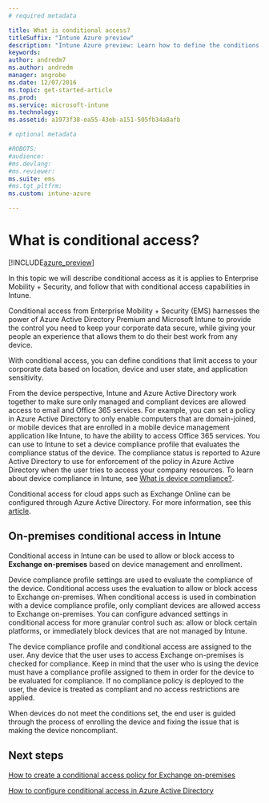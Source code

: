 ```yaml
---
# required metadata

title: What is conditional access?titleSuffix: "Intune Azure preview"
description: "Intune Azure preview: Learn how to define the conditions users and devices must meet to access company resources in Microsoft Intune Azure preview."
keywords:
author: andredm7
ms.author: andredm
manager: angrobe
ms.date: 12/07/2016
ms.topic: get-started-article
ms.prod:
ms.service: microsoft-intune
ms.technology:
ms.assetid: a1973f38-ea55-43eb-a151-505fb34a8afb

# optional metadata

#ROBOTS:
#audience:
#ms.devlang:
#ms.reviewer:
ms.suite: ems
#ms.tgt_pltfrm:
ms.custom: intune-azure

---
```


# What is conditional access?


[!INCLUDE[azure_preview](../includes/azure_preview.md)]


In this topic we will describe conditional access as it is applies to Enterprise Mobility + Security, and follow that with conditional access capabilities in Intune.

Conditional access from Enterprise Mobility + Security (EMS) harnesses the power of Azure Active Directory Premium and Microsoft Intune to provide the control you need to keep your corporate data secure, while giving your people an experience that allows them to do their best work from any device.

With conditional access, you can define conditions that limit access to your corporate data based on location, device and user state, and application sensitivity.

From the device perspective, Intune and Azure Active Directory work together to make sure only managed and compliant devices are allowed access to email and Office 365 services. For example, you can set a policy in Azure Active Directory to only enable computers that are domain-joined, or mobile devices that are enrolled in a mobile device management application like Intune, to have the ability to access Office 365 services. You can use to Intune to set a device compliance profile that evaluates the compliance status of the device. The compliance status is reported to Azure Active Directory to use for enforcement of the policy in Azure Active Directory when the user tries to access your company resources. To learn about device compliance in Intune, see [What is device compliance?](../set-device-compliance/what-is-device-compliance.md).

Conditional access for cloud apps such as Exchange Online can be configured through Azure Active Directory. For more information, see this [article](https://docs.microsoft.com/azure/active-directory/active-directory-conditional-access-azure-portal).

## On-premises conditional access in Intune

Conditional access in Intune can be used to allow or block access to **Exchange on-premises** based on device management and enrollment.

Device compliance profile settings are used to evaluate the compliance of the device. Conditional access uses the evaluation to allow or block access to Exchange on-premises. When conditional access is used in combination with a device compliance profile, only compliant devices are allowed access to Exchange on-premises. You can configure advanced settings in conditional access for more granular control such as: allow or block certain platforms, or immediately block devices that are not managed by Intune.

The device compliance profile and conditional access are assigned to the user. Any device that the user uses to access Exchange on-premises is checked for compliance. Keep in mind that the user who is using the device must have a compliance profile assigned to them in order for the device to be evaluated for compliance. If no compliance policy is deployed to the user, the device is treated as compliant and no access restrictions are applied.

When devices do not meet the conditions set, the end user is guided through the process of enrolling the device and fixing the issue that is making the device noncompliant.

## Next steps

[How to create a conditional access policy for Exchange on-premises](create-conditional-access-policy-for-exchange-on-premises.md)

[How to configure conditional access in Azure Active Directory](https://docs.microsoft.com/azure/active-directory/active-directory-conditional-access-azure-portal)
